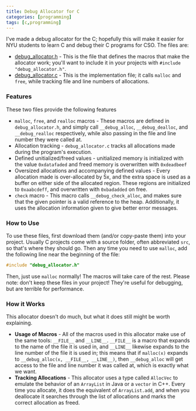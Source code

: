 ```yaml
---
title: Debug Allocator for C
categories: [programming]
tags: [c,programming]
---
```

I've made a debug allocator for the C; hopefully this will make it easier for
NYU students to learn C and debug their C programs for CSO. The files are:

-  [debug_allocator.h](https://raw.githubusercontent.com/A1Liu/config/master/libs/c/debug_allocator.h) -
   This is the file that defines the macros that make the allocator work; you'll
   want to include it in your projects with `#include "debug_allocator.h"`.
-  [debug_allocator.c](https://raw.githubusercontent.com/A1Liu/config/master/libs/c/debug_allocator.c) -
   This is the implementation file; it calls `malloc` and `free`, while tracking
   file and line numbers of allocations.

### Features
These two files provide the following features

-  `malloc`, `free`, and `realloc` macros - These macros are defined in `debug_allocator.h`,
   and simply call `__debug_alloc`, `__debug_dealloc`, and `__debug_realloc` respectively,
   while also passing in the file and line number they were called at.
-  Allocation tracking - `debug_allocator.c` tracks all allocations made during
   the program's execution.
-  Defined unitialized/freed values - unitialized memory is initialized with the
   value `0xdatafaded` and freed memory is overwritten with `0xdeadbeef`
-  Oversized allocations and accompanying defined values - Every allocation made
   is over-allocated by 5x, and the extra space is used as a buffer on either side
   of the allocated region. These regions are initialized to `0xaabcdeff`, and
   overwritten with `0xbadadded` on free.
-  `check` macro - This macro calls `__debug_check_alloc`, and makes sure that
   the given pointer is a valid reference to the heap. Additionally, it uses the
   allocation information given to give better error messages.

### How to Use
To use these files, first download them (and/or copy-paste them) into your project.
Usually C projects come with a source folder, often abbreviated `src`, so that's
where they should go. Then any time you need to use `malloc`, add the following
line near the beginning of the file:

```c
#include "debug_allocator.h"
```

Then, just use `malloc` normally! The macros will take care of the rest. Please
note: don't keep these files in your project! They're useful for debugging, but
are terrible for performance.

### How it Works
This allocator doesn't do much, but what it does still might be worth explaining.

-  **Usage of Macros** - All of the macros used in this allocator make use of the
   same tools: `__FILE__` and `__LINE__`. `__FILE__` is a macro that expands to
   the name of the file it is used in, and `__LINE__` likewise expands to the
   line number of the file it is used in; this means that if `malloc(x)` expands to
   `__debug_alloc(x, __FILE__, __LINE__)`, then `__debug_alloc` will get access
   to the file and line number it was called at, which is exactly what we want.
-  **Tracking Allocations** - This allocator uses a type called `AllocVec` to
   emulate the behavior of an `ArrayList` in Java or a `vector` in C++. Every time
   you allocate, it does the equivalent of `ArrayList.add`, and when you deallocate
   it searches through the list of allocations and marks the correct allocation
   as freed.

